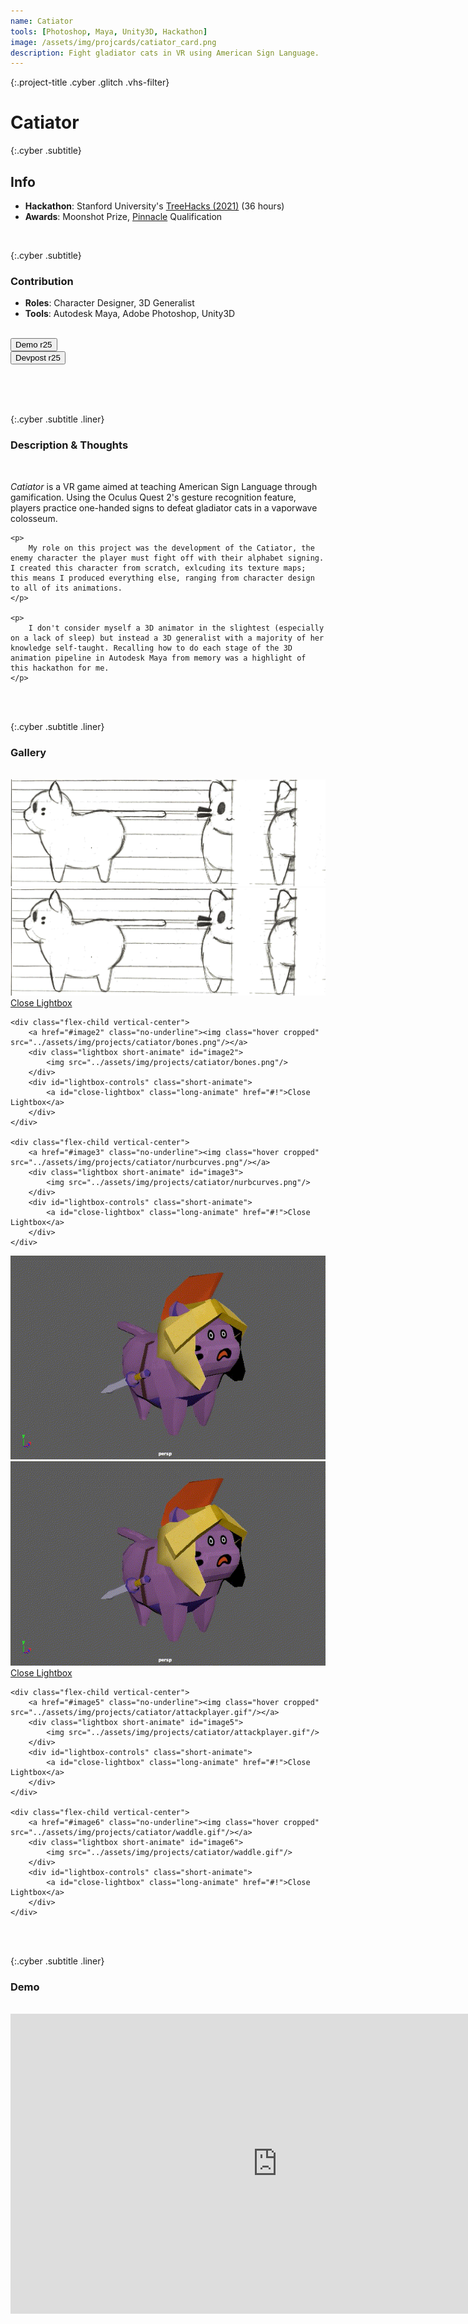 ```yaml
---
name: Catiator
tools: [Photoshop, Maya, Unity3D, Hackathon]
image: /assets/img/projcards/catiator_card.png
description: Fight gladiator cats in VR using American Sign Language.
---
```

<link rel="stylesheet" href="../assets/css/mystyle.css">
<link rel="stylesheet" href="../assets/css/hoverimg.css">

{:.project-title .cyber .glitch .vhs-filter}
# Catiator

{:.cyber .subtitle}
## Info 
<div class="cyberpunk">
    <ul>
        <li><strong>Hackathon</strong>: Stanford University's <a href="https://devpost.com/software/catiator">TreeHacks (2021)</a> (36 hours)</li>
        <li><strong>Awards</strong>: Moonshot Prize, <a href="https://pinnacle.us.org/">Pinnacle</a> Qualification</li>
    </ul>
</div>

<br>

{:.cyber .subtitle}
### Contribution
<div class="cyberpunk">
    <ul>
        <li><strong>Roles</strong>: Character Designer, 3D Generalist</li>
        <li><strong>Tools</strong>: Autodesk Maya, Adobe Photoshop, Unity3D</li>
    </ul>
</div>

<br>

<div class="flex-container">
    <div class="flex-child vertical-center">
        <a class="no-underline" href="https://www.youtube.com/watch?v=_OPf_EpcgpE">
            <button class="btn">
            <span class="btn__content">Demo</span>
            <span class="btn__glitch"></span>
            <span class="btn__label">r25</span>
            </button>
        </a>
    </div>
    <div class="flex-child vertical-center">
        <a class="no-underline" href="https://devpost.com/software/catiator">
            <button class="btn">
            <span class="btn__content">Devpost</span>
            <span class="btn__glitch"></span>
            <span class="btn__label">r25</span>
            </button>
        </a>
    </div>
</div>

<br><br><br>

{:.cyber .subtitle .liner}
### Description & Thoughts
<br>
<div class="cyberpunk">
    <p>
        <em>Catiator</em> is a VR game aimed at teaching American Sign Language through gamification. Using the Oculus Quest 2's gesture recognition feature, players practice one-handed signs to defeat gladiator cats in a vaporwave colosseum.
    </p>
    
    <p>
        My role on this project was the development of the Catiator, the enemy character the player must fight off with their alphabet signing. I created this character from scratch, exlcuding its texture maps; this means I produced everything else, ranging from character design to all of its animations.
    </p>
    
    <p>
        I don't consider myself a 3D animator in the slightest (especially on a lack of sleep) but instead a 3D generalist with a majority of her knowledge self-taught. Recalling how to do each stage of the 3D animation pipeline in Autodesk Maya from memory was a highlight of this hackathon for me.
    </p>    
</div>

<br><br>

{:.cyber .subtitle .liner}
### Gallery
<br>
<div class="cyberpunk">
<div class="flex-container">
    <div class="flex-child vertical-center">
        <a href="#image1" class="no-underline"><img class="hover cropped" src="../assets/img/projects/catiator/turnaround.png"/></a>
        <div class="lightbox short-animate" id="image1">
            <img src="../assets/img/projects/catiator/turnaround.png"/>
        </div>
        <div id="lightbox-controls" class="short-animate">
            <a id="close-lightbox" class="long-animate" href="#!">Close Lightbox</a>
        </div>
    </div>

    <div class="flex-child vertical-center">
        <a href="#image2" class="no-underline"><img class="hover cropped" src="../assets/img/projects/catiator/bones.png"/></a>
        <div class="lightbox short-animate" id="image2">
            <img src="../assets/img/projects/catiator/bones.png"/>
        </div>
        <div id="lightbox-controls" class="short-animate">
            <a id="close-lightbox" class="long-animate" href="#!">Close Lightbox</a>
        </div>
    </div>

    <div class="flex-child vertical-center">
        <a href="#image3" class="no-underline"><img class="hover cropped" src="../assets/img/projects/catiator/nurbcurves.png"/></a>
        <div class="lightbox short-animate" id="image3">
            <img src="../assets/img/projects/catiator/nurbcurves.png"/>
        </div>
        <div id="lightbox-controls" class="short-animate">
            <a id="close-lightbox" class="long-animate" href="#!">Close Lightbox</a>
        </div>
    </div>
</div>

<div class="flex-container">
    <div class="flex-child vertical-center">
        <a href="#image4" class="no-underline"><img class="hover cropped" src="../assets/img/projects/catiator/defeated.gif"/></a>
        <div class="lightbox short-animate" id="image4">
            <img src="../assets/img/projects/catiator/defeated.gif"/>
        </div>
        <div id="lightbox-controls" class="short-animate">
            <a id="close-lightbox" class="long-animate" href="#!">Close Lightbox</a>
        </div>
    </div>

    <div class="flex-child vertical-center">
        <a href="#image5" class="no-underline"><img class="hover cropped" src="../assets/img/projects/catiator/attackplayer.gif"/></a>
        <div class="lightbox short-animate" id="image5">
            <img src="../assets/img/projects/catiator/attackplayer.gif"/>
        </div>
        <div id="lightbox-controls" class="short-animate">
            <a id="close-lightbox" class="long-animate" href="#!">Close Lightbox</a>
        </div>
    </div>

    <div class="flex-child vertical-center">
        <a href="#image6" class="no-underline"><img class="hover cropped" src="../assets/img/projects/catiator/waddle.gif"/></a>
        <div class="lightbox short-animate" id="image6">
            <img src="../assets/img/projects/catiator/waddle.gif"/>
        </div>
        <div id="lightbox-controls" class="short-animate">
            <a id="close-lightbox" class="long-animate" href="#!">Close Lightbox</a>
        </div>
    </div> 
</div>
</div>

<br><br>

{:.cyber .subtitle .liner}
### Demo
<br>
<div class="flex-container">
    <div class="flex-child vertical-center">
        <iframe width="854" height="480" src="https://www.youtube.com/embed/_OPf_EpcgpE" title="YouTube video player" frameborder="0" allow="accelerometer; autoplay; clipboard-write; encrypted-media; gyroscope; picture-in-picture" allowfullscreen></iframe>
    </div>
</div>